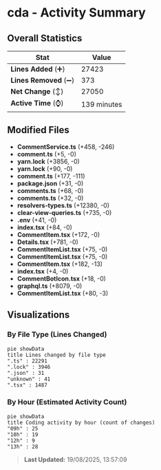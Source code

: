# cda - Activity Summary 

## Overall Statistics

| Stat                   | Value                                                             |
| ---------------------- | ----------------------------------------------------------------- |
| **Lines Added** (➕)   | 27423                                          |
| **Lines Removed** (➖) | 373                                        |
| **Net Change** (↕)    | 27050                |
| **Active Time** (⌚)   | 139 minutes |


## Modified Files
- **CommentService.ts** (+458, -246)
- **comment.ts** (+5, -0)
- **yarn.lock** (+3856, -0)
- **yarn.lock** (+90, -0)
- **comment.ts** (+177, -111)
- **package.json** (+31, -0)
- **comments.ts** (+68, -0)
- **comments.ts** (+32, -0)
- **resolvers-types.ts** (+12380, -0)
- **clear-view-queries.ts** (+735, -0)
- **.env** (+41, -0)
- **index.tsx** (+84, -0)
- **CommentItem.tsx** (+172, -0)
- **Details.tsx** (+781, -0)
- **CommentItemList.tsx** (+75, -0)
- **CommentItemList.tsx** (+75, -0)
- **CommentItem.tsx** (+182, -13)
- **index.tsx** (+4, -0)
- **CommentBotIcon.tsx** (+18, -0)
- **graphql.ts** (+8079, -0)
- **CommentItemList.tsx** (+80, -3)

## Visualizations

### By File Type (Lines Changed)

```mermaid
pie showData
title Lines changed by file type
".ts" : 22291
".lock" : 3946
".json" : 31
"unknown" : 41
".tsx" : 1487
```

### By Hour (Estimated Activity Count)

```mermaid
pie showData
title Coding activity by hour (count of changes)
"09h" : 25
"10h" : 19
"12h" : 9
"13h" : 28
```


> **Last Updated:** 19/08/2025, 13:57:09